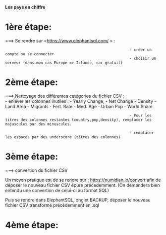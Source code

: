 



__**Les pays en chiffre**__


# 1ère étape:

===> Se rendre sur <https://www.elephantsql.com/ > :

                                                            - créer un compte ou se connecter
                                                            - choisir un serveur (dans mon cas Europe => Irlande, car gratuit)


# 2ème étape:

===> Nettoyage des différentes catégories du fichier CSV :  
                                                            - enlever les colonnes inutiles :
                                                                                                - Yearly Change,
                                                                                                - Net Change
                                                                                                - Density 
                                                                                                - Land Area
                                                                                                - Migrants 
                                                                                                - Fert. Rate
                                                                                                - Med. Age
                                                                                                - Urban Pop 
                                                                                                - World Share

                                                            - Pour les titres des colonnes restantes (country,pop,density), remplacer les majuscules par des minuscules. 

                                                            - remplacer les espaces par des underscore (titres des colonnes)




# 3ème étape:  

===> convertion du fichier CSV

Un moyen pratique est de se rendre sur : 
https://numidian.io/convert afin de déposer le nouveau fichier CSV épuré précedemment.
(On demandera bien entendu une convertion de celui-ci au format SQL)

Puis se rendre dans ElephantSQL, onglet BACKUP, déposer le nouveau fichier CSV transformé précédemment en .sql


# 4ème étape:


                                                        